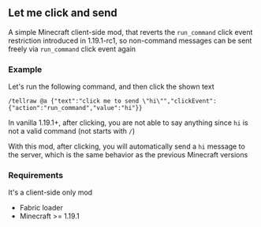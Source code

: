 ## Let me click and send

A simple Minecraft client-side mod, that reverts the `run_command` click event restriction introduced in 1.19.1-rc1,
so non-command messages can be sent freely via `run_command` click event again

### Example

Let's run the following command, and then click the shown text

```
/tellraw @a {"text":"click me to send \"hi\"","clickEvent":{"action":"run_command","value":"hi"}}
```

In vanilla 1.19.1+, after clicking, you are not able to say anything since `hi` is not a valid command (not starts with `/`)

With this mod, after clicking, you will automatically send a `hi` message to the server, which is the same behavior as the previous Minecraft versions

### Requirements

It's a client-side only mod

- Fabric loader
- Minecraft >= 1.19.1
